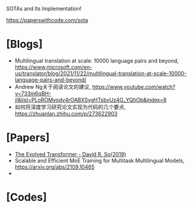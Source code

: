 SOTAs and Its Implementation!

https://paperswithcode.com/sota

# [Blogs]
+ Multilingual translation at scale: 10000 language pairs and beyond, https://www.microsoft.com/en-us/translator/blog/2021/11/22/multilingual-translation-at-scale-10000-language-pairs-and-beyond/
+ Andrew Ng关于阅读论文的建议, https://www.youtube.com/watch?v=733m6qBH-jI&list=PLoROMvodv4rOABXSygHTsbvUz4G_YQhOb&index=8
+ 如何将深度学习研究论文实现为代码的几个要点, https://zhuanlan.zhihu.com/p/273622903


# [Papers]
+ [The Evolved Transformer - David R. So(2019)](https://arxiv.org/pdf/1901.11117.pdf)  
+ Scalable and Efficient MoE Training for Multitask Multilingual Models, https://arxiv.org/abs/2109.10465
+ 


# [Codes]



